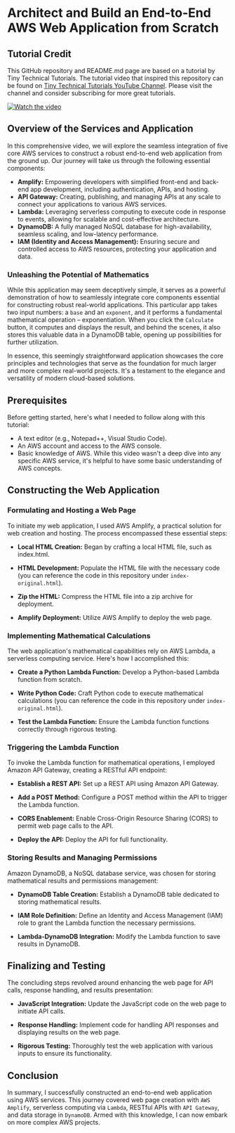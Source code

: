 # Architect and Build an End-to-End AWS Web Application from Scratch

## Tutorial Credit
This GitHub repository and README.md page are based on a tutorial by Tiny Technical Tutorials. The tutorial video that inspired this repository can be found on [Tiny Technical Tutorials YouTube Channel](https://www.youtube.com/@TinyTechnicalTutorials). Please visit the channel and consider subscribing for more great tutorials.

[![Watch the video](https://img.youtube.com/vi/7m_q1ldzw0U/maxresdefault.jpg)](https://www.youtube.com/watch?v=7m_q1ldzw0U&t=1225s)

## Overview of the Services and Application
In this comprehensive video, we will explore the seamless integration of five core AWS services to construct a robust end-to-end web application from the ground up. Our journey will take us through the following essential components:
- **Amplify:** Empowering developers with simplified front-end and back-end app development, including authentication, APIs, and hosting.
- **API Gateway:** Creating, publishing, and managing APIs at any scale to connect your applications to various AWS services.
- **Lambda:** Leveraging serverless computing to execute code in response to events, allowing for scalable and cost-effective architecture.
- **DynamoDB:** A fully managed NoSQL database for high-availability, seamless scaling, and low-latency performance.
- **IAM (Identity and Access Management):** Ensuring secure and controlled access to AWS resources, protecting your application and data.

### Unleashing the Potential of Mathematics
While this application may seem deceptively simple, it serves as a powerful demonstration of how to seamlessly integrate core components essential for constructing robust real-world applications. This particular app takes two input numbers: a `base` and an `exponent`, and it performs a fundamental mathematical operation – exponentiation. When you click the `Calculate` button, it computes and displays the result, and behind the scenes, it also stores this valuable data in a DynamoDB table, opening up possibilities for further utilization.

In essence, this seemingly straightforward application showcases the core principles and technologies that serve as the foundation for much larger and more complex real-world projects. It's a testament to the elegance and versatility of modern cloud-based solutions.

## Prerequisites
Before getting started, here's what I needed to follow along with this tutorial:
- A text editor (e.g., Notepad++, Visual Studio Code).
- An AWS account and access to the AWS console.
- Basic knowledge of AWS. While this video wasn't a deep dive into any specific AWS service, it's helpful to have some basic understanding of AWS concepts.

## Constructing the Web Application

### Formulating and Hosting a Web Page

To initiate my web application, I used AWS Amplify, a practical solution for web creation and hosting. The process encompassed these essential steps:

- **Local HTML Creation:** Began by crafting a local HTML file, such as index.html.

- **HTML Development:** Populate the HTML file with the necessary code (you can reference the code in this repository under `index-original.html`).

- **Zip the HTML:** Compress the HTML file into a zip archive for deployment.

- **Amplify Deployment:** Utilize AWS Amplify to deploy the web page.

### Implementing Mathematical Calculations

The web application's mathematical capabilities rely on AWS Lambda, a serverless computing service. Here's how I accomplished this:

- **Create a Python Lambda Function:** Develop a Python-based Lambda function from scratch.

- **Write Python Code:** Craft Python code to execute mathematical calculations (you can reference the code in this repository under `index-original.html`).

- **Test the Lambda Function:** Ensure the Lambda function functions correctly through rigorous testing.

### Triggering the Lambda Function

To invoke the Lambda function for mathematical operations, I employed Amazon API Gateway, creating a RESTful API endpoint:

- **Establish a REST API:** Set up a REST API using Amazon API Gateway.

- **Add a POST Method:** Configure a POST method within the API to trigger the Lambda function.

- **CORS Enablement:** Enable Cross-Origin Resource Sharing (CORS) to permit web page calls to the API.

- **Deploy the API:** Deploy the API for full functionality.

### Storing Results and Managing Permissions

Amazon DynamoDB, a NoSQL database service, was chosen for storing mathematical results and permissions management:

- **DynamoDB Table Creation:** Establish a DynamoDB table dedicated to storing mathematical results.

- **IAM Role Definition:** Define an Identity and Access Management (IAM) role to grant the Lambda function the necessary permissions.

- **Lambda-DynamoDB Integration:** Modify the Lambda function to save results in DynamoDB.

## Finalizing and Testing

The concluding steps revolved around enhancing the web page for API calls, response handling, and results presentation:

- **JavaScript Integration:** Update the JavaScript code on the web page to initiate API calls.

- **Response Handling:** Implement code for handling API responses and displaying results on the web page.

- **Rigorous Testing:** Thoroughly test the web application with various inputs to ensure its functionality.

## Conclusion

In summary, I successfully constructed an end-to-end web application using AWS services. This journey covered web page creation with `AWS Amplify`, serverless computing via `Lambda`, RESTful APIs with `API Gateway`, and data storage in `DynamoDB`. Armed with this knowledge, I can now embark on more complex AWS projects.